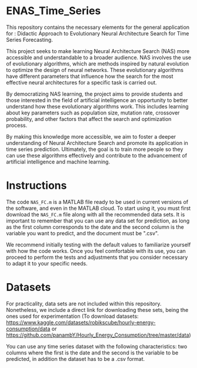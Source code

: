 # ENAS_Time_Series
This repository contains the necessary elements for the general application for : Didactic Approach to Evolutionary Neural Architecture Search for Time Series Forecasting.


This project seeks to make learning Neural Architecture Search (NAS) more accessible and understandable to a broader audience. NAS involves the use of evolutionary algorithms, which are methods inspired by natural evolution to optimize the design of neural networks. These evolutionary algorithms have different parameters that influence how the search for the most effective neural architectures for a specific task is carried out.

By democratizing NAS learning, the project aims to provide students and those interested in the field of artificial intelligence an opportunity to better understand how these evolutionary algorithms work. This includes learning about key parameters such as population size, mutation rate, crossover probability, and other factors that affect the search and optimization process.

By making this knowledge more accessible, we aim to foster a deeper understanding of Neural Architecture Search and promote its application in time series prediction. Ultimately, the goal is to train more people so they can use these algorithms effectively and contribute to the advancement of artificial intelligence and machine learning.

# Instructions

The code `NAS_FC.m` is a MATLAB file ready to be used in current versions of the software, and even in the MATLAB cloud. To start using it, you must first download the `NAS_FC.m` file along with all the recommended data sets. It is important to remember that you can use any data set for prediction, as long as the first column corresponds to the date and the second column is the variable you want to predict, and the document must be ".csv".

We recommend initially testing with the default values ​​to familiarize yourself with how the code works. Once you feel comfortable with its use, you can proceed to perform the tests and adjustments that you consider necessary to adapt it to your specific needs.

# Datasets
For practicality, data sets are not included within this repository. Nonetheless, we include a direct link for downloading these sets, being the ones used for experimentation (To download datasets: https://www.kaggle.com/datasets/robikscube/hourly-energy-consumption/data or https://github.com/panambY/Hourly_Energy_Consumption/tree/master/data)


You can use any time series dataset with the following characteristics: two columns where the first is the date and the second is the variable to be predicted, in addition the dataset has to be a .csv format.

